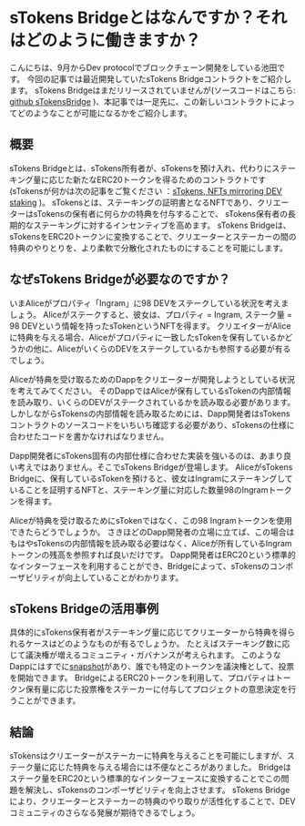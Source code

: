 # sTokens Bridgeとはなんですか？それはどのように働きますか？

こんにちは、9月からDev protocolでブロックチェーン開発をしている池田です。
今回の記事では最近開発していたsTokens Bridgeコントラクトをご紹介します。
sTokens Bridgeはまだリリースされていませんが(ソースコードはこちら: [github sTokensBridge](https://github.com/dev-protocol/s-tokens-bridge) )、本記事では一足先に、この新しいコントラクトによってどのようなことが可能になるかをご紹介します。

## 概要
sTokens Bridgeとは、sTokens所有者が、sTokensを預け入れ、代わりにステーキング量に応じた新たなERC20トークンを得るためのコントラクトです
(sTokensが何かは次の記事をご覧ください
：[sTokens, NFTs mirroring DEV staking](https://medium.com/devprtcl/stokens-nfts-mirroring-dev-staking-b41f93d0f8a6)
)。
sTokensとは、ステーキングの証明書となるNFTであり、クリエーターはsTokensの保有者に何らかの特典を付与することで、
sTokens保有者の長期的なステーキングに対するインセンティブを高めます。
sTokens Bridgeは、sTokensをERC20トークンに変換することで、クリエーターとステーカーの間の特典のやりとりを、より柔軟で分散化されたものにすることを可能にします。

## なぜsTokens Bridgeが必要なのですか？
いまAliceがプロパティ「Ingram」に98 DEVをステークしている状況を考えましょう。
Aliceがステークすると、彼女は、プロパティ = Ingram, ステーク量 = 98 DEVという情報を持ったsTokenというNFTを得ます。
クリエイターがAliceに特典を与える場合、Aliceがプロパティに一致したsTokenを保有しているかどうかの他に、AliceがいくらのDEVをステークしているかも参照する必要が有るでしょう。

Aliceが特典を受け取るためのDappをクリエーターが開発しようとしている状況を考えてみてください。
そのDappではAliceが保有しているsTokenの内部情報を読み取り、いくらのDEVがステークされているかを読み取る必要があります。
しかしながらsTokensの内部情報を読み取るためには、Dapp開発者はsTokensコントラクトのソースコードをいちいち確認する必要があり、sTokensの仕様に合わせたコードを書かなければなりません。

Dapp開発者にsTokens固有の内部仕様に合わせた実装を強いるのは、あまり良い考えではありません。そこでsTokens Bridgeが登場します。
AliceがsTokens Bridgeに、保有しているsTokenを預けると、彼女はIngramにステーキングしていることを証明するNFTと、ステーキング量に対応した数量98のIngramトークンを得ます。

Aliceが特典を受け取るためにsTokenではなく、この98 Ingramトークンを使用できたらどうでしょうか。
さきほどのDapp開発者の立場に立てば、この場合はもはやsTokensの内部情報を読み取る必要はなく、Aliceが所有しているIngramトークンの残高を参照すれば良いだけです。
Dapp開発者はERC20という標準的なインターフェースを利用することができ、Bridgeによって、sTokensのコンポーザビリティが向上していることがわかります。

## sTokens Bridgeの活用事例
具体的にsTokens保有者がステーキング量に応じてクリエーターから特典を得られるケースはどのようなものが有るでしょうか。
たとえばステーキング数に応じて議決権が増えるコミュニティ・ガバナンスが考えられます。
このようなDappにはすでに[snapshot](snapshot.org)があり、誰でも特定のトークンを議決権として、投票を開始できます。
BridgeによるERC20トークンを利用して、プロパティはトークン保有量に応じた投票権をステーカーに付与してプロジェクトの意思決定を行うことができます。

## 結論
sTokensはクリエーターがステーカーに特典を与えることを可能にしますが、ステーク量に応じた特典を与える場合には不便なところがありました。
Bridgeはステーク量をERC20という標準的なインターフェースに変換することでこの問題を解決し、sTokensのコンポーザビリティを向上させます。
sTokens Bridgeにより、クリエーターとステーカーの特典のやり取りが活性化することで、DEVコミュニティのさらなる発展が期待できるでしょう。